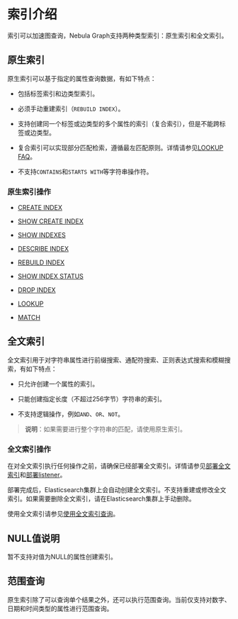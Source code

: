 # 索引介绍

索引可以加速图查询，Nebula Graph支持两种类型索引：原生索引和全文索引。

## 原生索引

原生索引可以基于指定的属性查询数据，有如下特点：

- 包括标签索引和边类型索引。

- 必须手动重建索引（`REBUILD INDEX`）。

- 支持创建同一个标签或边类型的多个属性的索引（复合索引），但是不能跨标签或边类型。

- 复合索引可以实现部分匹配检索，遵循最左匹配原则。详情请参见[LOOKUP FAQ](../7.general-query-statements/5.lookup.md#faq)。

- 不支持`CONTAINS`和`STARTS WITH`等字符串操作符。

### 原生索引操作

- [CREATE INDEX](1.create-native-index.md)

- [SHOW CREATE INDEX](2.1.show-create-index.md)

- [SHOW INDEXES](2.show-native-indexes.md)

- [DESCRIBE INDEX](3.describe-native-index.md)

- [REBUILD INDEX](4.rebuild-native-index.md)

- [SHOW INDEX STATUS](5.show-native-index-status.md)

- [DROP INDEX](6.drop-native-index.md)

- [LOOKUP](../7.general-query-statements/5.lookup.md)

- [MATCH](../7.general-query-statements/2.match.md)

## 全文索引

全文索引用于对字符串属性进行前缀搜索、通配符搜索、正则表达式搜索和模糊搜索，有如下特点：

- 只允许创建一个属性的索引。

- 只能创建指定长度（不超过256字节）字符串的索引。

- 不支持逻辑操作，例如`AND`、`OR`、`NOT`。

>**说明**：如果需要进行整个字符串的匹配，请使用原生索引。

### 全文索引操作

在对全文索引执行任何操作之前，请确保已经部署全文索引。详情请参见[部署全文索引](../../4.deployment-and-installation/6.deploy-text-based-index/2.deploy-es.md)和[部署listener](../../4.deployment-and-installation/6.deploy-text-based-index/3.deploy-listener.md)。

部署完成后，Elasticsearch集群上会自动创建全文索引。不支持重建或修改全文索引。如果需要删除全文索引，请在Elasticsearch集群上手动删除。

使用全文索引请参见[使用全文索引查询](../15.full-text-index-statements/1.search-with-text-based-index.md)。

## NULL值说明

暂不支持对值为NULL的属性创建索引。

## 范围查询

原生索引除了可以查询单个结果之外，还可以执行范围查询。当前仅支持对数字、日期和时间类型的属性进行范围查询。